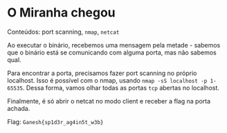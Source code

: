 # O Miranha chegou
Conteúdos: port scanning, `nmap`, `netcat`

Ao executar o binário, recebemos uma mensagem pela metade - sabemos que o
binário está se comunicando com alguma porta, mas não sabemos qual.

Para encontrar a porta, precisamos fazer port scanning no próprio localhost.
Isso é possível com o nmap, usando `nmap -sS localhost -p 1-65535`. Dessa
forma, vamos olhar todas as portas `tcp` abertas no localhost.

Finalmente, é só abrir o netcat no modo client e receber a flag na porta
achada.

Flag: `Ganesh{sp1d3r_ag4in5t_w3b}`
